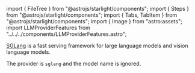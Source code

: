 import { FileTree } from "@astrojs/starlight/components";
import { Steps } from "@astrojs/starlight/components";
import { Tabs, TabItem } from "@astrojs/starlight/components";
import { Image } from "astro:assets";
import LLMProviderFeatures from "../../../components/LLMProviderFeatures.astro";

[SGLang](https://docs.sglang.ai/) is a fast serving framework for large language models and vision language models.

The provider is `sglang` and the model name is ignored.